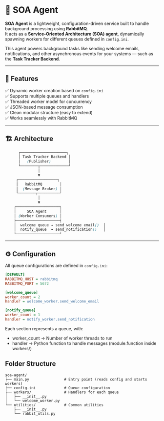 # 🧩 SOA Agent

**SOA Agent** is a lightweight, configuration-driven service built to handle background processing using **RabbitMQ**.  
It acts as a **Service-Oriented Architecture (SOA) agent**, dynamically spawning workers for different queues defined in `config.ini`.

This agent powers background tasks like sending welcome emails, notifications, and other asynchronous events for your systems — such as the **Task Tracker Backend**.

---

## 🚀 Features

✅ Dynamic worker creation based on `config.ini`  
✅ Supports multiple queues and handlers  
✅ Threaded worker model for concurrency  
✅ JSON-based message consumption  
✅ Clean modular structure (easy to extend)  
✅ Works seamlessly with RabbitMQ

---

## 🏗️ Architecture
```scss
      ┌─────────────────────┐
      │ Task Tracker Backend │
      │   (Publisher)        │
      └────────┬─────────────┘
               │
               ▼
     ┌──────────────────┐
     │   RabbitMQ        │
     │  (Message Broker) │
     └────────┬──────────┘
               │
               ▼
    ┌────────────────────┐
    │     SOA Agent      │
    │ (Worker Consumers) │
    ├────────────────────┤
    │  welcome_queue → send_welcome_email()  │
    │  notify_queue  → send_notification()   │
    └────────────────────┘
```


---

## ⚙️ Configuration

All queue configurations are defined in `config.ini`:

```ini
[DEFAULT]
RABBITMQ_HOST = rabbitmq
RABBITMQ_PORT = 5672

[welcome_queue]
worker_count = 2
handler = welcome_worker.send_welcome_email

[notify_queue]
worker_count = 1
handler = notify_worker.send_notification
```
Each section represents a queue, with:
- worker_count → Number of worker threads to run
- handler → Python function to handle messages (module.function inside workers/)

## Folder Structure
```
soa-agent/
├── main.py                # Entry point (reads config and starts workers)
├── config.ini             # Queue configuration
├── workers/               # Handlers for each queue
│   ├── __init__.py
│   └── welcome_worker.py
└── utilities/             # Common utilities
    ├── __init__.py
    └── rabbit_utils.py
```
